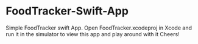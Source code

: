 # FoodTracker-Swift-App
Simple FoodTracker swift App.
Open FoodTracker.xcodeproj in Xcode and run it in the simulator to view this app and play around with it
Cheers!
